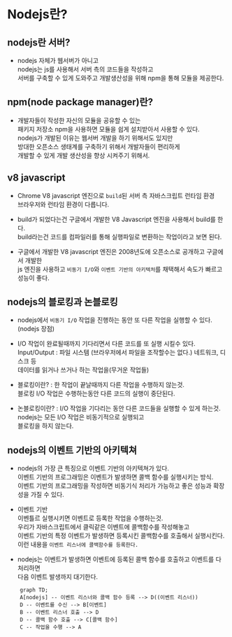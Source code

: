 # Nodejs란?
## nodejs란 서버?
- nodejs 자체가 웹서버가 아니고 <br>
nodejs는 js를 사용해서 서버 측의 코드들을 작성하고 <br>
서버를 구축할 수 있게 도와주고 개발생산성을 위해 npm을 통해 모듈을 제공한다.

## npm(node package manager)란?
- 개발자들이 작성한 자신의 모듈을 공유할 수 있는 <br>
패키지 저장소 npm을 사용하면 모듈을 쉽게 설치받아서 사용할 수 있다. <br>
nodejs가 개발된 이유는 웹서버 개발을 하기 위해서도 있지만 <br>
방대한 오픈소스 생태계를 구축하기 위해서 개발자들이 편리하게 <br>
개발할 수 있게 개발 생산성을 향상 시켜주기 위해서.

## v8 javascript
- Chrome V8 javascript 엔진으로 `build`된 서버 측 자바스크립트 런타임 환경 <br>
브라우저와 런타임 환경이 다릅니다.

- build가 되었다는건 구글에서 개발한 V8 Javascript 엔진을 사용해서 build를 한다. <br>
build라는건 코드를 컴파일러를 통해 실행파일로 변환하는 작업이라고 보면 된다.

- 구글에서 개발한 V8 javascript 엔진은 2008년도에 오픈소스로 공개하고 구글에서 개발한 <br>
js 엔진을 사용하고 `비동기 I/O`와 `이벤트 기반의 아키텍처`를 채택해서 속도가 빠르고 성능이 좋다.

## nodejs의 블로킹과 논블로킹
- nodejs에서 `비동기 I/O` 작업을 진행하는 동안 또 다른 작업을 실행할 수 있다.(nodejs 장점)
- I/O 작업이 완료될때까지 기다리면서 다른 코드를 또 실행 시킬수 있다. <br>
Input/Output : 파일 시스템 (브라우저에서 파일을 조작할수는 없다.) 네트워크, 디스크 등 <br>
데이터를 읽거나 쓰거나 하는 작업을(무거운 작업들)

- 블로킹이란? : 한 작업이 끝날때까지 다른 작업을 수행하지 않는것. <br>
블로킹 I/O 작업은 수행하는동안 다른 코드의 실행이 중단된다.
- 논블로킹이란? : I/O 작업을 기다리는 동안 다른 코드들을 실행할 수 있게 하는것. <br> 
nodejs는 모든 I/O 작업은 비동기적으로 실행되고 <br>
블로킹을 하지 않는다.

## nodejs의 이벤트 기반의 아키텍쳐
- nodejs의 가장 큰 특징으로 이벤트 기반의 아키텍쳐가 있다. <br>
이벤트 기반의 프로그래밍은 이벤트가 발생하면 콜백 함수를 실행시키는 방식. <br>
이벤트 기반의 프로그래밍을 작성하면 비동기식 처리가 가능하고 좋은 성능과 확장성을 가질 수 있다.

- 이벤트 기반 <br>
이벤틀르 실행시키면 이벤트로 등록한 작업을 수행하는것. <br>
우리가 자바스크립트에서 클릭같은 이벤트에 콜백함수를 작성해놓고 <br>
이벤트 기반의 특정 이벤트가 발생하면 등록시킨 콜백함수를 호출해서 실행시킨다. <br>
이런 내용을 `이벤트 리스너에 콜백함수를 등록한다.`

- nodejs는 이벤트가 발생하면 이벤트에 등록된 콜백 함수를 호출하고 이벤트를 다 처리하면 <br>
다음 이벤트 발생까지 대기한다.

```mermaid
    graph TD;
    A[nodejs] -- 이벤트 리스너와 콜백 함수 등록 --> D((이벤트 리스너))
    D -- 이벤트를 수신 --> B[이벤트]
    B -- 이벤트 리스너 호출 --> D
    D -- 콜백 함수 호출 --> C[콜백 함수]
    C -- 작업을 수행 --> A
```